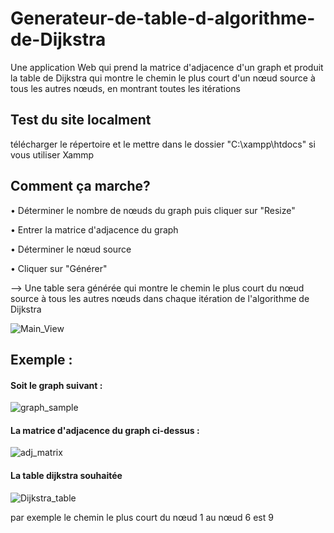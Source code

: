 # Generateur-de-table-d-algorithme-de-Dijkstra
Une application Web qui prend la matrice d'adjacence d'un graph et produit la table de Dijkstra qui montre le chemin le plus court d'un nœud source à tous les autres nœuds, en montrant toutes les itérations

## Test du site localment
télécharger le répertoire et le mettre dans le dossier "C:\xampp\htdocs" si vous utiliser Xammp


## Comment ça marche?
• Déterminer le nombre de nœuds du graph puis cliquer sur "Resize"

• Entrer la matrice d'adjacence du graph

• Déterminer le nœud source

• Cliquer sur "Générer"

--> Une table sera générée qui montre le chemin le plus court du nœud source à tous les autres nœuds dans chaque itération de l'algorithme de Dijkstra


![Main_View](https://user-images.githubusercontent.com/73041562/129944711-234fe7da-de77-46a8-92a1-22ca6f7f865f.PNG)

## Exemple :
#### Soit le graph suivant :
![graph_sample](https://user-images.githubusercontent.com/73041562/129945646-7e431b1a-a08f-4141-920a-c542e277f372.PNG)

#### La matrice d'adjacence du graph ci-dessus :
![adj_matrix](https://user-images.githubusercontent.com/73041562/129945815-5ee786de-174d-4f3a-85b3-c7e23987614e.PNG)

#### La table dijkstra souhaitée
![Dijkstra_table](https://user-images.githubusercontent.com/73041562/129945943-615bdd64-1217-4df5-9dbd-82e8c6e096f0.PNG)

par exemple le chemin le plus court du nœud 1 au nœud 6 est 9

